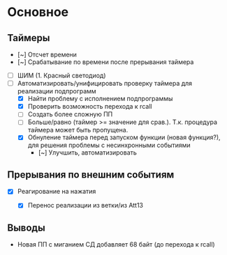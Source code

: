 # Основное
## Таймеры
- [~] Отсчет времени  
- [~] Срабатывание по времени после прерывания таймера  
- [ ] ШИМ (1. Красный светодиод)
- [ ] Автоматизировать/унифицировать проверку таймера для реализации подпрограмм   
    - [x] Найти проблему с исполнением подпрограммы
    - [x] Проверить возможность перехода к rcall
    - [ ] Создать более сложную ПП
    - [ ] Больше/равно (таймер >= значение для срав.). Т.к. процедура таймера может быть пропущена.
    - [x] Обнуление таймера перед запуском функции (новая функция?), для решения проблемы с несинхронными событиями
        - [~] Улучшить, автоматизировать

## Прерывания по внешним событиям
- [x] Реагирование на нажатия
    - [x] Перенос реализации из ветки/из Att13


## Выводы
- Новая ПП с миганием СД добавляет 68 байт (до перехода к rcall)